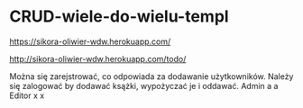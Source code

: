 # CRUD-wiele-do-wielu-templ
https://sikora-oliwier-wdw.herokuapp.com/

http://sikora-oliwier-wdw.herokuapp.com/todo/

Można się zarejstrować, co odpowiada za dodawanie użytkowników.
Należy się zalogować by dodawać ksążki, wypożyczać je i oddawać.
Admin a a
Editor x x
